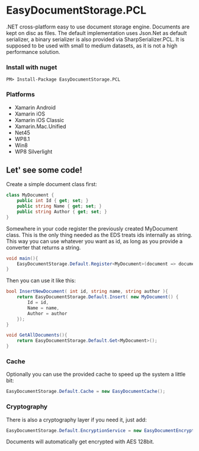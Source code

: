 # EasyDocumentStorage.PCL

.NET cross-platform easy to use document storage engine. Documents are kept on disc as files.
The default implementation uses Json.Net as default serializer, a binary serializer is also provided via SharpSerializer.PCL.
It is supposed to be used with small to medium datasets, as it is not a high performance solution.

### Install with nuget

```
PM> Install-Package EasyDocumentStorage.PCL
```

### Platforms

 * Xamarin Android
 * Xamarin iOS
 * Xamarin iOS Classic
 * Xamarin.Mac.Unified
 * Net45
 * WP8.1
 * Win8
 * WP8 Silverlight




## Let' see some code!

Create a simple document class first:

```csharp
class MyDocument {
	public int Id { get; set; }
    public string Name { get; set; }
    public string Author { get; set; }
}
```

Somewhere in your code register the previously created MyDocument class. This is the only thing 
needed as the EDS treats ids internally as string. This way you can use whatever you want as id, as 
long as you provide a converter that returns a string.

```csharp
void main(){
	EasyDocumentStorage.Default.Register<MyDocument>(document => document.Id.ToString());
}
```

Then you can use it like this:

```csharp
bool InsertNewDocument( int id, string name, string author ){
	return EasyDocumentStorage.Default.Insert( new MyDocument() {
    	Id = id,
        Name = name,
        Author = author
    });
}

void GetAllDocuments(){
	return EasyDocumentStorage.Default.Get<MyDocument>();
}
```


### Cache
Optionally you can use the provided cache to speed up the system a little bit:

```csharp
EasyDocumentStorage.Default.Cache = new EasyDocumentCache();
```

### Cryptography
There is also a cryptography layer if you need it, just add:

```csharp
EasyDocumentStorage.Default.EncryptionService = new EasyDocumentEncryptionService("mykey", "mysalt");
```

Documents will automatically get encrypted with AES 128bit.